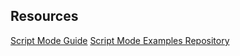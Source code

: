 ## Resources

[Script Mode Guide](https://sagemaker-examples.readthedocs.io/en/latest/sagemaker-script-mode/sagemaker-script-mode.html)
[Script Mode Examples Repository](https://github.com/aws-samples/amazon-sagemaker-script-mode)
